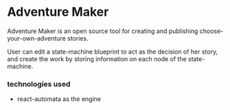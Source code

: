 # Adventure Maker

Adventure Maker is an open source tool for creating and publishing choose-your-own-adventure stories. 

User can edit a state-machine blueprint to act as the decision of her story, and create the work by storing information on each node of the state-machine.

### technologies used

- react-automata as the engine